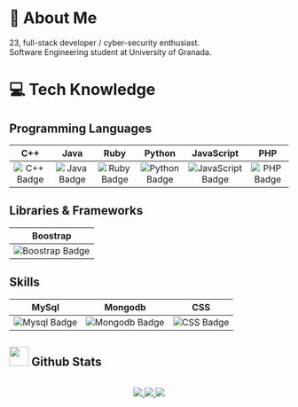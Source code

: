 # 🧐 About Me
23, full-stack developer / cyber-security enthusiast. <br> 
Software Engineering student at University of Granada.

# 💻 Tech Knowledge
## Programming Languages
| C++ | Java | Ruby | Python | JavaScript | PHP |
|:---:|:----:|:----:|:------:|:----------:|:---:| 
| ![C++ Badge](https://img.shields.io/badge/c++-%2300599C.svg?style=for-the-badge&logo=c%2B%2B&logoColor=white) | ![Java Badge](https://img.shields.io/badge/java-%23ED8B00.svg?style=for-the-badge&logo=java&logoColor=white) | ![Ruby Badge](https://img.shields.io/badge/ruby-%f0c246.svg?style=for-the-badge&logo=ruby&logoColor=red) | ![Python Badge](https://img.shields.io/badge/python-3670A0?style=for-the-badge&logo=python&logoColor=ffdd54) | ![JavaScript Badge](https://img.shields.io/badge/javascript-%23323330.svg?style=for-the-badge&logo=javascript&logoColor=%23F7DF1E) | ![PHP Badge](https://img.shields.io/badge/PHP-777BB4?style=for-the-badge&logo=php&logoColor=white)|

## Libraries & Frameworks

| Boostrap |
|:-------:|
 ![Boostrap Badge](https://img.shields.io/badge/boostrap-%23D00000.svg?style=for-the-badge&logo=boostrap&logoColor=white) |

## Skills

| MySql | Mongodb | CSS |
|:------:|:------:|:---:|
| ![Mysql Badge](https://img.shields.io/badge/mysql-%23092E20.svg?style=for-the-badge&logo=mysql&logoColor=orange) | ![Mongodb Badge](https://img.shields.io/badge/mongodb-%052541.svg?style=for-the-badge&logo=mongodb&logoColor=white) | ![CSS Badge](https://img.shields.io/badge/CSS-%052541.svg?style=for-the-badge&logo=CSS&logoColor=white) |




## <img src="https://media.giphy.com/media/iY8CRBdQXODJSCERIr/giphy.gif" width="35"><b> Github Stats </b>
<br>

<div align="center">

<a href="https://github.com/JuananCruz/">
  <img src="https://github-readme-stats.vercel.app/api?username=JuananCruz&theme=midnight-purple&show_icons=true&hide_border=false&count_private=true"/>
  <img src="https://github-readme-streak-stats.herokuapp.com/?user=JuananCruz&theme=midnight-purple&hide_border=false"/>
  <img src="https://github-readme-stats.vercel.app/api/top-langs/?username=JuananCruz&theme=midnight-purple&show_icons=true&hide_border=false&layout=compact"/>
  
</a>
</div>
